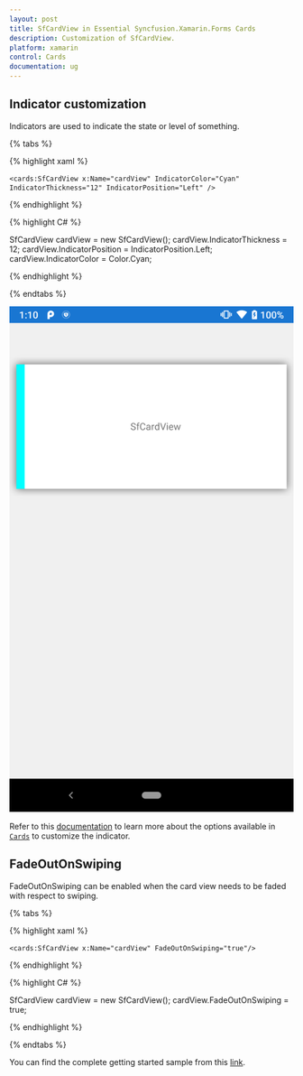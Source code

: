 ```yaml
---
layout: post
title: SfCardView in Essential Syncfusion.Xamarin.Forms Cards
description: Customization of SfCardView.
platform: xamarin
control: Cards
documentation: ug
---
```


## Indicator customization

Indicators are used to indicate the state or level of something.

{% tabs %} 

{% highlight xaml %}

    <cards:SfCardView x:Name="cardView" IndicatorColor="Cyan" IndicatorThickness="12" IndicatorPosition="Left" />

{% endhighlight %}

{% highlight C# %}

SfCardView cardView = new SfCardView();
cardView.IndicatorThickness = 12;
cardView.IndicatorPosition = IndicatorPosition.Left;
cardView.IndicatorColor = Color.Cyan;

{% endhighlight %}

{% endtabs %}

![Indicator in Xamarin.Forms SfCardLayout](cardview-customization_images/indicator.png)

Refer to this [documentation](https://help.syncfusion.com/xamarin/cards/indicator) to learn more about the options available in [`Cards`](https://help.syncfusion.com/cr/cref_files/xamarin/Syncfusion.Cards.XForms~Syncfusion.Cards.XForms.SfCardView.html) to customize the indicator.

## FadeOutOnSwiping

FadeOutOnSwiping can be enabled when the card view needs to be faded with respect to swiping.

{% tabs %} 

{% highlight xaml %}

    <cards:SfCardView x:Name="cardView" FadeOutOnSwiping="true"/>
 
{% endhighlight %}

{% highlight C# %}

SfCardView cardView = new SfCardView(); 
cardView.FadeOutOnSwiping = true;

{% endhighlight %}

{% endtabs %}

You can find the complete getting started sample from this [link](https://github.com/SyncfusionExamples/xamarin.forms-cards).

